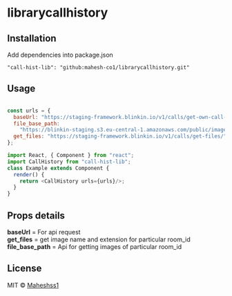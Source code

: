 # librarycallhistory

## Installation

Add dependencies into package.json

```INSTALLATION
"call-hist-lib": "github:mahesh-co1/librarycallhistory.git"
```


## Usage

```js

const urls = {
  baseUrl: "https://staging-framework.blinkin.io/v1/calls/get-own-call-logs",
  file_base_path:
    "https://blinkin-staging.s3.eu-central-1.amazonaws.com/public/images/chat_images/",
  get_files: "https://staging-framework.blinkin.io/v1/calls/get-files/",
};

import React, { Component } from "react";
import CallHistory from "call-hist-lib";
class Example extends Component {
  render() {
    return <CallHistory urls={urls}/>;
  }
}
```
## Props details

**baseUrl** = For api request  
**get_files** = get image name and extension for particular room_id  
**file_base_path** = Api for getting images of particular room_id  

## License

MIT © [Maheshss1](https://github.com/Maheshss1)
